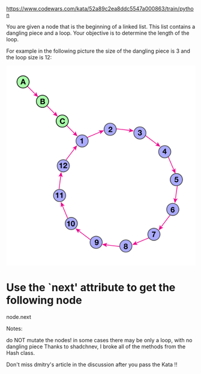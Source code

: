 https://www.codewars.com/kata/52a89c2ea8ddc5547a000863/train/python

You are given a node that is the beginning of a linked list. This list contains a dangling piece and a loop. Your objective is to determine the length of the loop.

For example in the following picture the size of the dangling piece is 3 and the loop size is 12:

![Node loop](1.svg "Node loop")


# Use the `next' attribute to get the following node
node.next

Notes:

do NOT mutate the nodes!
in some cases there may be only a loop, with no dangling piece
Thanks to shadchnev, I broke all of the methods from the Hash class.

Don't miss dmitry's article in the discussion after you pass the Kata !! 
